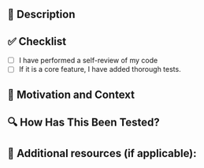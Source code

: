 <!-- Thanks for taking the time to write this Pull Request 🙌 -->

## 🚀 Description
<!-- Describe your changes in detail -->

## ✅ Checklist
- [ ] I have performed a self-review of my code
- [ ] If it is a core feature, I have added thorough tests.

## 🎯 Motivation and Context
<!-- Why is this change required? What problem does it solve? -->
<!-- If it fixes an open issue, please link to the issue here. -->

## 🔍 How Has This Been Tested?
<!-- Please describe in detail how you tested your changes. -->
<!-- Include details of your testing environment, and the tests you ran to -->
<!-- see how your change affects other areas of the code, etc. -->

## 📎 Additional resources (if applicable):
<!-- Add any screenshots or additional resources if needed. -->
